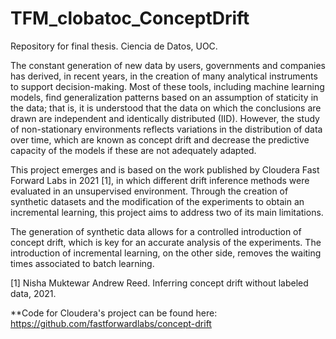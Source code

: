 # TFM_clobatoc_ConceptDrift

Repository for final thesis. Ciencia de Datos, UOC.

The constant generation of new data by users, governments and companies has derived, in recent years, in the creation of many analytical instruments to support decision-making.
Most of these tools, including machine learning models, find generalization patterns based on an assumption of staticity in the data; that is, it is understood that the data on which the conclusions are drawn are independent and identically distributed (IID). However, the study of non-stationary environments reflects variations in the distribution of data over time, which are known as concept drift and decrease the predictive capacity of the models if these are not adequately adapted.

This project emerges and is based on the work published by Cloudera Fast Forward Labs in 2021 [1], in which different drift inference methods were evaluated in an unsupervised environment. Through the creation of synthetic datasets and the modification of the experiments to obtain an incremental learning, this project aims to address two of its main limitations.

The generation of synthetic data allows for a controlled introduction of concept drift, which
is key for an accurate analysis of the experiments. The introduction of incremental learning, on
the other side, removes the waiting times associated to batch learning.

[1] Nisha Muktewar Andrew Reed. Inferring concept drift without labeled data, 2021.

**Code for Cloudera's project can be found here: https://github.com/fastforwardlabs/concept-drift
